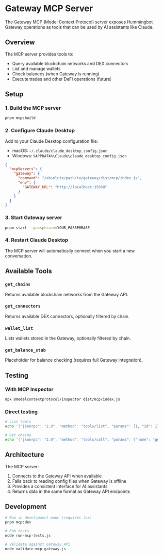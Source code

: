 # Gateway MCP Server

The Gateway MCP (Model Context Protocol) server exposes Hummingbot Gateway operations as tools that can be used by AI assistants like Claude.

## Overview

The MCP server provides tools to:
- Query available blockchain networks and DEX connectors
- List and manage wallets
- Check balances (when Gateway is running)
- Execute trades and other DeFi operations (future)

## Setup

### 1. Build the MCP server
```bash
pnpm mcp:build
```

### 2. Configure Claude Desktop

Add to your Claude Desktop configuration file:
- macOS: `~/.claude/claude_desktop_config.json`
- Windows: `%APPDATA%\Claude\claude_desktop_config.json`

```json
{
  "mcpServers": {
    "gateway": {
      "command": "/absolute/path/to/gateway/dist/mcp/index.js",
      "env": {
        "GATEWAY_URL": "http://localhost:15888"
      }
    }
  }
}
```

### 3. Start Gateway server
```bash
pnpm start --passphrase=YOUR_PASSPHRASE
```

### 4. Restart Claude Desktop
The MCP server will automatically connect when you start a new conversation.

## Available Tools

### `get_chains`
Returns available blockchain networks from the Gateway API.

### `get_connectors` 
Returns available DEX connectors, optionally filtered by chain.

### `wallet_list`
Lists wallets stored in the Gateway, optionally filtered by chain.

### `get_balance_stub`
Placeholder for balance checking (requires full Gateway integration).

## Testing

### With MCP Inspector
```bash
npx @modelcontextprotocol/inspector dist/mcp/index.js
```

### Direct testing
```bash
# List tools
echo '{"jsonrpc": "2.0", "method": "tools/list", "params": {}, "id": 1}' | node dist/mcp/index.js

# Get chains
echo '{"jsonrpc": "2.0", "method": "tools/call", "params": {"name": "get_chains", "arguments": {}}, "id": 1}' | node dist/mcp/index.js
```

## Architecture

The MCP server:
1. Connects to the Gateway API when available
2. Falls back to reading config files when Gateway is offline
3. Provides a consistent interface for AI assistants
4. Returns data in the same format as Gateway API endpoints

## Development

```bash
# Run in development mode (requires tsx)
pnpm mcp:dev

# Run tests
node run-mcp-tests.js

# Validate against Gateway API
node validate-mcp-gateway.js
```